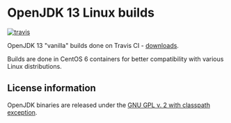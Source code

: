 OpenJDK 13 Linux builds
=======================

[![travis](https://travis-ci.org/ojdkbuild/contrib_jdk13u-ci.svg?branch=jdk-13.0.2%2B8)](https://travis-ci.org/ojdkbuild/contrib_jdk13u-ci/builds)

OpenJDK 13 "vanilla" builds done on Travis CI - [downloads](https://github.com/ojdkbuild/contrib_jdk13u-ci/releases).

Builds are done in CentOS 6 containers for better compatibility with various Linux distributions.

License information
-------------------

OpenJDK binaries are released under the [GNU GPL v. 2 with classpath exception](https://github.com/ojdkbuild/contrib_jdk13u-ci/blob/master/LICENSE).

